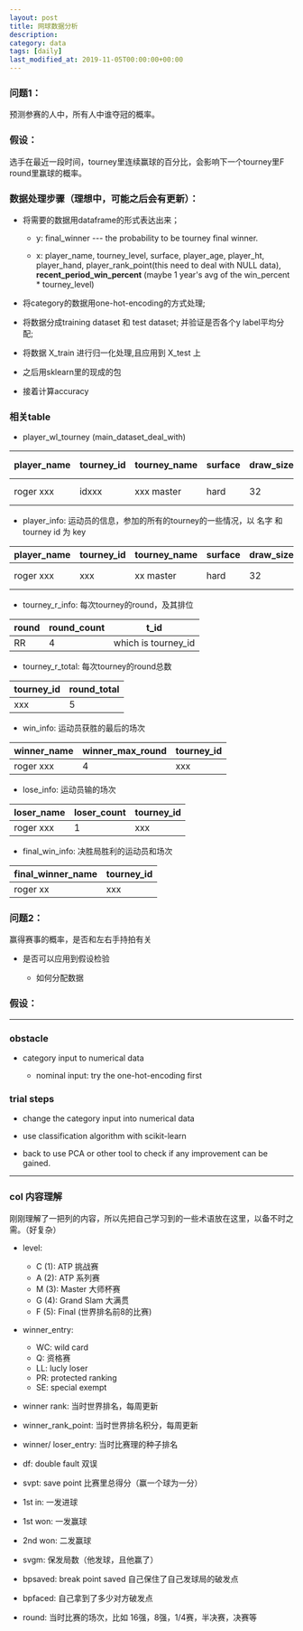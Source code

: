 ```yaml
---
layout: post
title: 网球数据分析
description: 
category: data
tags: [daily]
last_modified_at: 2019-11-05T00:00:00+00:00
---
```



### 问题1：

预测参赛的人中，所有人中谁夺冠的概率。

### 假设：

选手在最近一段时间，tourney里连续赢球的百分比，会影响下一个tourney里F round里赢球的概率。

### 数据处理步骤（理想中，可能之后会有更新）：

- 将需要的数据用dataframe的形式表达出来；

    - y: final_winner --- the probability to be tourney final winner. 

    - x: player_name, tourney_level, surface, player_age, player_ht, player_hand, player_rank_point(this need to deal with NULL data), **recent_period_win_percent** (maybe 1 year's avg of the win_percent * tourney_level)


- 将category的数据用one-hot-encoding的方式处理;

- 将数据分成training dataset 和 test dataset; 并验证是否各个y label平均分配; 

- 将数据 X_train 进行归一化处理,且应用到 X_test 上

- 之后用sklearn里的现成的包

- 接着计算accuracy

### 相关table

- player_wl_tourney (main_dataset_deal_with)

|player_name | tourney_id|tourney_name |surface |draw_size|tourney_level|tourney date| final_winner | loser_count | winner_count |win_percent| player_hand|player_age|player_ht|player_rank_points|
|--- | --- | ---| ---| --- | --- |--- |--- |--- | --- |--- |  --- |--- | --- |--- |  
|roger xxx | idxxx|xxx master| hard |32|A|2019-01-01| 1 | 4 | 4 |0 | R|20|189|2190|


- player_info: 运动员的信息，参加的所有的tourney的一些情况，以 名字 和 tourney id 为 key

|player_name | tourney_id| tourney_name |surface | draw_size | tourney_level|tourney_date |player_hand|player_age|player_ht|player_rank_points|
|--- | --- | ---| ---| --- | --- |--- |---| --- | --- |--- |
|roger xxx | xxx | xx master| hard| 32 | A|2019-01-01 |R|20|189|2190|

- tourney_r_info: 每次tourney的round，及其排位

|round | round_count | t_id| 
|--- | --- | ---| 
|RR | 4 | which is tourney_id| 

- tourney_r_total: 每次tourney的round总数

|tourney_id | round_total|
|--- | --- | 
|xxx | 5 |


- win_info: 运动员获胜的最后的场次

|winner_name | winner_max_round | tourney_id| 
|--- | --- | ---| 
|roger xxx | 4 | xxx| 

- lose_info: 运动员输的场次

|loser_name | loser_count |tourney_id| 
|--- | --- | ---| 
|roger xxx | 1 | xxx| 


- final_win_info: 决胜局胜利的运动员和场次

|final_winner_name | tourney_id| 
|--- | --- | 
|roger xx | xxx | 

### 问题2：

赢得赛事的概率，是否和左右手持拍有关 
    
- 是否可以应用到假设检验

    - 如何分配数据


### 假设：


<hr>

### obstacle

- category input to numerical data

    - nominal input: try the one-hot-encoding first

### trial steps

- change the category input into numerical data

- use classification algorithm with scikit-learn

- back to use PCA or other tool to check if any improvement can be gained. 

<hr>

### col 内容理解

刚刚理解了一把列的内容，所以先把自己学习到的一些术语放在这里，以备不时之需。（好复杂）

- level: 

    - C (1): ATP 挑战赛
    - A (2): ATP 系列赛
    - M (3): Master 大师杯赛
    - G (4): Grand Slam 大满贯
    - F (5): Final (世界排名前8的比赛)

- winner_entry: 

    - WC: wild card
    - Q: 资格赛
    - LL: lucly loser
    - PR: protected ranking
    - SE: special exempt

- winner rank: 当时世界排名，每周更新

- winner_rank_point: 当时世界排名积分，每周更新

- winner/ loser_entry: 当时比赛理的种子排名

- df: double fault 双误

- svpt: save point 比赛里总得分（赢一个球为一分）

- 1st in: 一发进球

- 1st won: 一发赢球

- 2nd won: 二发赢球

- svgm: 保发局数（他发球，且他赢了）

- bpsaved: break point saved 自己保住了自己发球局的破发点

- bpfaced: 自己拿到了多少对方破发点

- round: 当时比赛的场次，比如 16强，8强，1/4赛，半决赛，决赛等